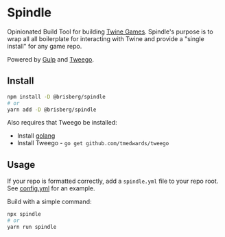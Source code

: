 # Spindle

Opinionated Build Tool for building [Twine Games](https://twinery.org/). Spindle's purpose is to wrap all all boilerplate for interacting with Twine and provide a "single install" for any game repo.

Powered by [Gulp](https://gulpjs.com/) and [Tweego](https://github.com/tmedwards/tweego).

## Install

```bash
npm install -D @brisberg/spindle
# or
yarn add -D @brisberg/spindle
```

Also requires that Tweego be installed:
- Install [golang](https://golang.org)
- Install Tweego - `go get github.com/tmedwards/tweego`

## Usage

If your repo is formatted correctly, add a `spindle.yml` file to your repo root. See [config.yml](https://github.com/brisberg/spindle/blob/main/config.yml) for an example.

Build with a simple command:

```bash
npx spindle
# or
yarn run spindle
```
